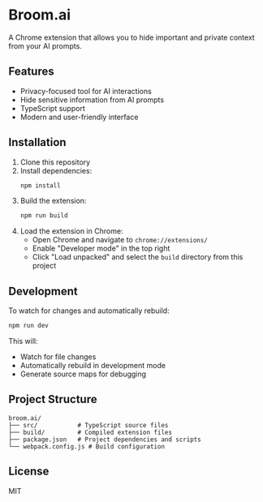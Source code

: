 # Broom.ai

A Chrome extension that allows you to hide important and private context from your AI prompts.

## Features

- Privacy-focused tool for AI interactions
- Hide sensitive information from AI prompts
- TypeScript support
- Modern and user-friendly interface

## Installation

1. Clone this repository
2. Install dependencies:
   ```bash
   npm install
   ```
3. Build the extension:
   ```bash
   npm run build
   ```
4. Load the extension in Chrome:
   - Open Chrome and navigate to `chrome://extensions/`
   - Enable "Developer mode" in the top right
   - Click "Load unpacked" and select the `build` directory from this project

## Development

To watch for changes and automatically rebuild:
```bash
npm run dev
```

This will:
- Watch for file changes
- Automatically rebuild in development mode
- Generate source maps for debugging

## Project Structure

```
broom.ai/
├── src/           # TypeScript source files
├── build/         # Compiled extension files
├── package.json   # Project dependencies and scripts
└── webpack.config.js # Build configuration
```

## License

MIT 